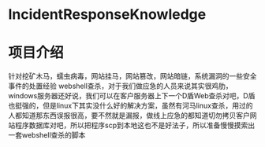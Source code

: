# IncidentResponseKnowledge
# 项目介绍
针对挖矿木马，蠕虫病毒，网站挂马，网站篡改，网站暗链，系统漏洞的一些安全事件的处置经验
webshell查杀，对于我们做应急的人员来说其实很鸡肋，windows服务器还好说，我们可以在客户服务器上下一个D盾Web查杀对吧，D盾也挺强的，但是linux下其实没什么好的解决方案，虽然有河马linux查杀，用过的人都知道那东西误报很高，要不然就是漏报，做线上应急的都知道切勿拷贝客户网站程序数据库对吧，所以把程序scp到本地这也不是好法子，所以准备慢慢摸索出一套webshell查杀的脚本

